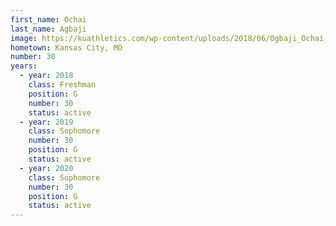 ```yaml
---
first_name: Ochai
last_name: Agbaji
image: https://kuathletics.com/wp-content/uploads/2018/06/Ogbaji_Ochai_06252018-1024x853.jpg
hometown: Kansas City, MO
number: 30
years:
  - year: 2018
    class: Freshman
    position: G
    number: 30
    status: active
  - year: 2019
    class: Sophomore
    number: 30
    position: G
    status: active
  - year: 2020
    class: Sophomore
    number: 30
    position: G
    status: active
---
```

